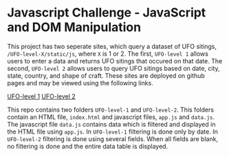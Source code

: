 # Javascript Challenge - JavaScript and DOM Manipulation

This project has two seperate sites, which query a dataset of UFO sitings, `/UFO-level-X/static/js`, where `X` is 1 or 2.  The first, `UFO-level 1` allows users to enter a data and returns UFO sitings that occured on that date.  The second, `UFO-level 2` allows users to query UFO sitings based on date, city, state, country, and shape of craft. These sites are deployed on github pages and may be viewed using the following links.

[UFO-level 1](https://holsteinzahler.github.io/javascript-challenge/UFO-level-1/)
[UFO-level 2](https://holsteinzahler.github.io/javascript-challenge/UFO-level-2/)

This repo contains two folders `UFO-level-1` and `UFO-level-2`.  This folders contain an HTML file, `index.html` and javascript files, `app.js` and `data.js`. The javascript file `data.js` contains data which is filtered and displayed in the HTML file using `app.js`.  In `UFO-level-1` filtering is done only by date. In `UFO-level-2` filtering is done using several fields.  When all fields are blank, no filtering is done and the entire data table is displayed.